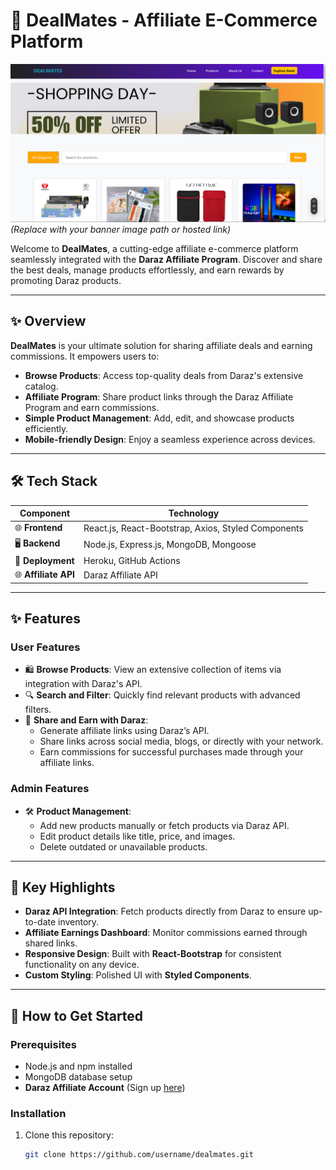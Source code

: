 # 🌟 **DealMates - Affiliate E-Commerce Platform**

![DealMates Banner](frontend/src/assets/banner.png)  
*(Replace with your banner image path or hosted link)*  

Welcome to **DealMates**, a cutting-edge affiliate e-commerce platform seamlessly integrated with the **Daraz Affiliate Program**. Discover and share the best deals, manage products effortlessly, and earn rewards by promoting Daraz products.  

---

## ✨ **Overview**

**DealMates** is your ultimate solution for sharing affiliate deals and earning commissions. It empowers users to:  
- **Browse Products**: Access top-quality deals from Daraz's extensive catalog.  
- **Affiliate Program**: Share product links through the Daraz Affiliate Program and earn commissions.  
- **Simple Product Management**: Add, edit, and showcase products efficiently.  
- **Mobile-friendly Design**: Enjoy a seamless experience across devices.  

---

## 🛠️ **Tech Stack**

| **Component**        | **Technology**               |  
|-----------------------|------------------------------|  
| 🌐 **Frontend**      | React.js, React-Bootstrap, Axios, Styled Components |  
| 🖥️ **Backend**       | Node.js, Express.js, MongoDB, Mongoose |  
| 🚀 **Deployment**    | Heroku, GitHub Actions |  
| 🌐 **Affiliate API** | Daraz Affiliate API          |  

---

## ✨ **Features**

### **User Features**  
- 🛍️ **Browse Products**: View an extensive collection of items via integration with Daraz's API.  
- 🔍 **Search and Filter**: Quickly find relevant products with advanced filters.  
- 🤝 **Share and Earn with Daraz**:  
  - Generate affiliate links using Daraz’s API.  
  - Share links across social media, blogs, or directly with your network.  
  - Earn commissions for successful purchases made through your affiliate links.  

### **Admin Features**  
- 🛠️ **Product Management**:  
  - Add new products manually or fetch products via Daraz API.  
  - Edit product details like title, price, and images.  
  - Delete outdated or unavailable products.  

---

## 🎨 **Key Highlights**

- **Daraz API Integration**: Fetch products directly from Daraz to ensure up-to-date inventory.  
- **Affiliate Earnings Dashboard**: Monitor commissions earned through shared links.  
- **Responsive Design**: Built with **React-Bootstrap** for consistent functionality on any device.  
- **Custom Styling**: Polished UI with **Styled Components**.  

---

## 🚀 **How to Get Started**

### Prerequisites  
- Node.js and npm installed  
- MongoDB database setup  
- **Daraz Affiliate Account** (Sign up [here](https://affiliate.daraz.lk))  

### Installation  
1. Clone this repository:  
   ```bash  
   git clone https://github.com/username/dealmates.git  
